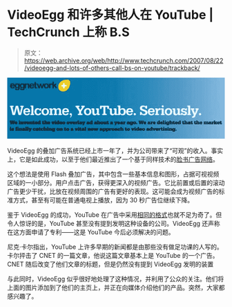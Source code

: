 # VideoEgg 和许多其他人在 YouTube | TechCrunch 上称 B.S

> 原文：<https://web.archive.org/web/http://www.techcrunch.com/2007/08/22/videoegg-and-lots-of-others-call-bs-on-youtube/trackback/>

![](img/2eaa049427239fd44795f5b886380b73.png)

VideoEgg 的叠加广告系统已经上市一年了，并为公司带来了“可观”的收入。事实上，它是如此成功，以至于他们最近推出了一个基于同样技术的[脸书广告网络](https://web.archive.org/web/20151208015525/http://www.techcrunch.com/2007/08/13/videoegg-suddenly-theyre-a-facebook-ad-network/)。

这个想法是使用 Flash 叠加广告，其中包含一些基本信息和图形，占据可视视频区域的一小部分。用户点击广告，获得更深入的视频广告。它比前置或后置的滚动广告更少干扰，比放在视频周围的广告有更好的表现。这可能会成为视频广告的标准方式，甚至有可能在普通电视上播放，因为 30 秒广告位继续下降。

鉴于 VideoEgg 的成功，YouTube 在广告中采用[相同的格式](https://web.archive.org/web/20151208015525/http://www.youtube.com/blog?entry=rQpNsTzbgqM)也就不足为奇了。但令人惊讶的是，YouTube 甚至没有提到发明这种设备的公司。VideoEgg 还声称在这方面申请了专利——这是 YouTube 今后必须解决的问题。

尼克·卡尔指出，YouTube 上许多早期的新闻都是由那些没有做足功课的人写的。卡尔抨击了 CNET 的一篇文章，他说这篇文章基本上是 YouTube 的一个广告。CNET 随后改变了他们文章的标题，但是仍然没有提到 VideoEgg 发明的装置

与此同时，VideoEgg 似乎很好地处理了这种情况，并利用了公众的关注。他们将上面的图片添加到了他们的主页上，并正在向媒体介绍他们的产品。突然，大家都感兴趣了。